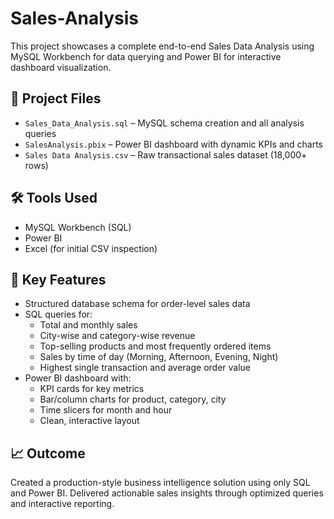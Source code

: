 # Sales-Analysis
This project showcases a complete end-to-end Sales Data Analysis using MySQL Workbench for data querying and Power BI for interactive dashboard visualization.
## 📁 Project Files

- `Sales_Data_Analysis.sql` – MySQL schema creation and all analysis queries  
- `SalesAnalysis.pbix` – Power BI dashboard with dynamic KPIs and charts  
- `Sales Data Analysis.csv` – Raw transactional sales dataset (18,000+ rows)

## 🛠️ Tools Used

- MySQL Workbench (SQL)
- Power BI
- Excel (for initial CSV inspection)

## 📌 Key Features

- Structured database schema for order-level sales data
- SQL queries for:
  - Total and monthly sales
  - City-wise and category-wise revenue
  - Top-selling products and most frequently ordered items
  - Sales by time of day (Morning, Afternoon, Evening, Night)
  - Highest single transaction and average order value
- Power BI dashboard with:
  - KPI cards for key metrics
  - Bar/column charts for product, category, city
  - Time slicers for month and hour
  - Clean, interactive layout

## 📈 Outcome

Created a production-style business intelligence solution using only SQL and Power BI. Delivered actionable sales insights through optimized queries and interactive reporting.
